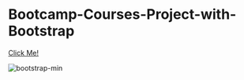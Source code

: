 # Bootcamp-Courses-Project-with-Bootstrap

[Click Me!](https://selman-s.github.io/Bootcamp-Courses-Project-with-Bootstrap/)

![bootstrap-min](https://user-images.githubusercontent.com/97898216/171989911-e5693d8a-a491-41b5-b159-d82368f0e940.gif)
